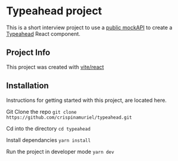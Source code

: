 # Typeahead project
This is a short interview project to use a [public mockAPI](https://6272cd826b04786a09fd47ed.mockapi.io/api/v1/cities?name=) to create a [Typeahead](https://www.enjoyalgorithms.com/blog/design-typeahead-system) React component.

## Project Info
This project was created with [vite/react](https://www.digitalocean.com/community/tutorials/how-to-set-up-a-react-project-with-vite) 

## Installation

Instructions for getting started with this project, are located here. 

Git Clone the repo 
```git clone https://github.com/crispinamuriel/typeahead.git```

Cd into the directory
```cd typeahead```

Install dependancies
```yarn install```

Run the project in developer mode
```yarn dev```